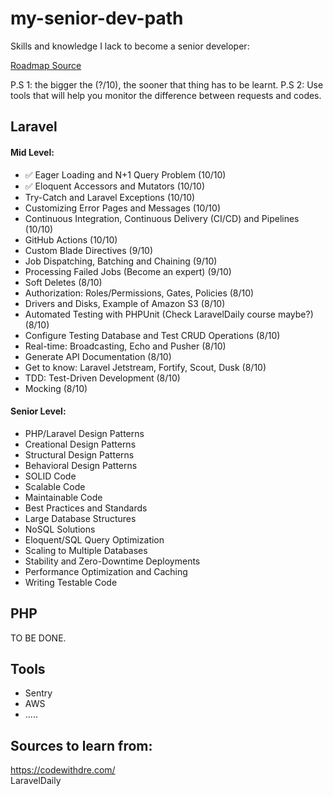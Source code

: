 # my-senior-dev-path
Skills and knowledge I lack to become a senior developer:

[Roadmap Source](https://github.com/LaravelDaily/Laravel-Roadmap-Learning-Path)

P.S 1: the bigger the (?/10), the sooner that thing has to be learnt.
P.S 2: Use tools that will help you monitor the difference between requests and codes.

## Laravel
#### Mid Level:
- ✅ Eager Loading and N+1 Query Problem (10/10)
- ✅ Eloquent Accessors and Mutators (10/10)
- Try-Catch and Laravel Exceptions (10/10)
- Customizing Error Pages and Messages (10/10)
- Continuous Integration, Continuous Delivery (CI/CD) and Pipelines (10/10)
- GitHub Actions (10/10)
- Custom Blade Directives (9/10)
- Job Dispatching, Batching and Chaining (9/10)
- Processing Failed Jobs (Become an expert) (9/10)
- Soft Deletes (8/10)
- Authorization: Roles/Permissions, Gates, Policies (8/10)
- Drivers and Disks, Example of Amazon S3 (8/10)
- Automated Testing with PHPUnit (Check LaravelDaily course maybe?) (8/10)
- Configure Testing Database and Test CRUD Operations (8/10)
- Real-time: Broadcasting, Echo and Pusher (8/10)
- Generate API Documentation (8/10)
- Get to know: Laravel Jetstream, Fortify, Scout, Dusk (8/10)
- TDD: Test-Driven Development (8/10)
- Mocking (8/10)

#### Senior Level:
- PHP/Laravel Design Patterns
- Creational Design Patterns
- Structural Design Patterns
- Behavioral Design Patterns
- SOLID Code
- Scalable Code
- Maintainable Code
- Best Practices and Standards
- Large Database Structures
- NoSQL Solutions
- Eloquent/SQL Query Optimization
- Scaling to Multiple Databases
- Stability and Zero-Downtime Deployments
- Performance Optimization and Caching
- Writing Testable Code

## PHP
TO BE DONE.

## Tools
- Sentry
- AWS
- .....

## Sources to learn from: 
https://codewithdre.com/ <br />
LaravelDaily
